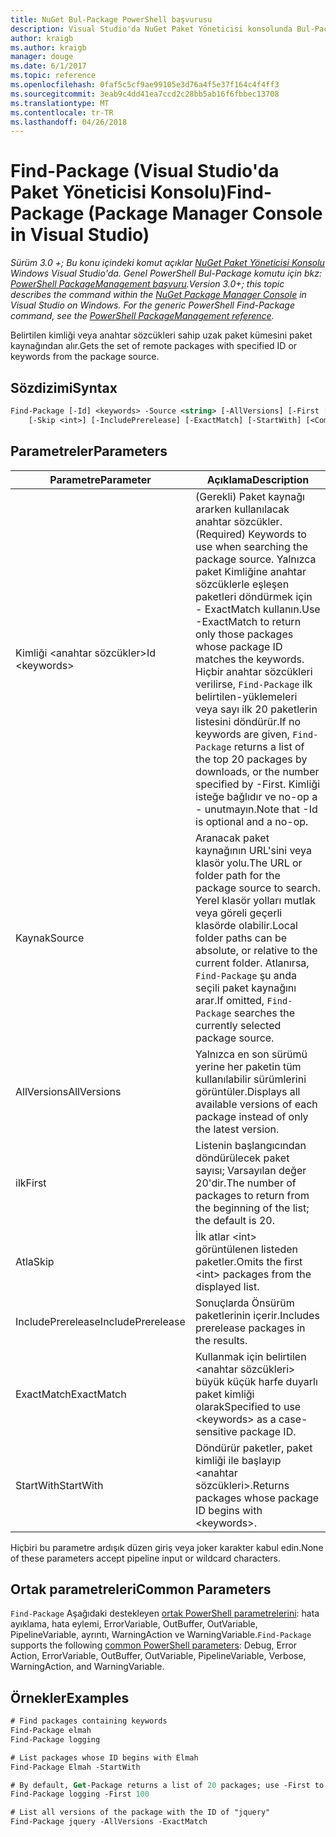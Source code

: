 ```yaml
---
title: NuGet Bul-Package PowerShell başvurusu
description: Visual Studio'da NuGet Paket Yöneticisi konsolunda Bul-Package PowerShell komut başvurusu.
author: kraigb
ms.author: kraigb
manager: douge
ms.date: 6/1/2017
ms.topic: reference
ms.openlocfilehash: 0faf5c5cf9ae99105e3d76a4f5e37f164c4f4ff3
ms.sourcegitcommit: 3eab9c4dd41ea7ccd2c28bb5ab16f6fbbec13708
ms.translationtype: MT
ms.contentlocale: tr-TR
ms.lasthandoff: 04/26/2018
---
```

# <a name="find-package-package-manager-console-in-visual-studio"></a><span data-ttu-id="ccc58-103">Find-Package (Visual Studio'da Paket Yöneticisi Konsolu)</span><span class="sxs-lookup"><span data-stu-id="ccc58-103">Find-Package (Package Manager Console in Visual Studio)</span></span>

<span data-ttu-id="ccc58-104">*Sürüm 3.0 +; Bu konu içindeki komut açıklar [NuGet Paket Yöneticisi Konsolu](package-manager-console.md) Windows Visual Studio'da. Genel PowerShell Bul-Package komutu için bkz: [PowerShell PackageManagement başvuru](/powershell/module/packagemanagement/?view=powershell-6).*</span><span class="sxs-lookup"><span data-stu-id="ccc58-104">*Version 3.0+; this topic describes the command within the [NuGet Package Manager Console](package-manager-console.md) in Visual Studio on Windows. For the generic PowerShell Find-Package command, see the [PowerShell PackageManagement reference](/powershell/module/packagemanagement/?view=powershell-6).*</span></span>

<span data-ttu-id="ccc58-105">Belirtilen kimliği veya anahtar sözcükleri sahip uzak paket kümesini paket kaynağından alır.</span><span class="sxs-lookup"><span data-stu-id="ccc58-105">Gets the set of remote packages with specified ID or keywords from the package source.</span></span>

## <a name="syntax"></a><span data-ttu-id="ccc58-106">Sözdizimi</span><span class="sxs-lookup"><span data-stu-id="ccc58-106">Syntax</span></span>

```ps
Find-Package [-Id] <keywords> -Source <string> [-AllVersions] [-First [<int>]]
    [-Skip <int>] [-IncludePrerelease] [-ExactMatch] [-StartWith] [<CommonParameters>]
```

## <a name="parameters"></a><span data-ttu-id="ccc58-107">Parametreler</span><span class="sxs-lookup"><span data-stu-id="ccc58-107">Parameters</span></span>

| <span data-ttu-id="ccc58-108">Parametre</span><span class="sxs-lookup"><span data-stu-id="ccc58-108">Parameter</span></span> | <span data-ttu-id="ccc58-109">Açıklama</span><span class="sxs-lookup"><span data-stu-id="ccc58-109">Description</span></span> |
| --- | --- |
| <span data-ttu-id="ccc58-110">Kimliği &lt;anahtar sözcükler&gt;</span><span class="sxs-lookup"><span data-stu-id="ccc58-110">Id &lt;keywords&gt;</span></span> | <span data-ttu-id="ccc58-111">(Gerekli) Paket kaynağı ararken kullanılacak anahtar sözcükler.</span><span class="sxs-lookup"><span data-stu-id="ccc58-111">(Required) Keywords to use when searching the package source.</span></span> <span data-ttu-id="ccc58-112">Yalnızca paket Kimliğine anahtar sözcüklerle eşleşen paketleri döndürmek için - ExactMatch kullanın.</span><span class="sxs-lookup"><span data-stu-id="ccc58-112">Use -ExactMatch to return only those packages whose package ID matches the keywords.</span></span> <span data-ttu-id="ccc58-113">Hiçbir anahtar sözcükleri verilirse, `Find-Package` ilk belirtilen-yüklemeleri veya sayı ilk 20 paketlerin listesini döndürür.</span><span class="sxs-lookup"><span data-stu-id="ccc58-113">If no keywords are given, `Find-Package` returns a list of the top 20 packages by downloads, or the number specified by -First.</span></span> <span data-ttu-id="ccc58-114">Kimliği isteğe bağlıdır ve no-op a - unutmayın.</span><span class="sxs-lookup"><span data-stu-id="ccc58-114">Note that -Id is optional and a no-op.</span></span> |
| <span data-ttu-id="ccc58-115">Kaynak</span><span class="sxs-lookup"><span data-stu-id="ccc58-115">Source</span></span> | <span data-ttu-id="ccc58-116">Aranacak paket kaynağının URL'sini veya klasör yolu.</span><span class="sxs-lookup"><span data-stu-id="ccc58-116">The URL or folder path for the package source to search.</span></span> <span data-ttu-id="ccc58-117">Yerel klasör yolları mutlak veya göreli geçerli klasörde olabilir.</span><span class="sxs-lookup"><span data-stu-id="ccc58-117">Local folder paths can be absolute, or relative to the current folder.</span></span> <span data-ttu-id="ccc58-118">Atlanırsa, `Find-Package` şu anda seçili paket kaynağını arar.</span><span class="sxs-lookup"><span data-stu-id="ccc58-118">If omitted, `Find-Package` searches the currently selected package source.</span></span> |
| <span data-ttu-id="ccc58-119">AllVersions</span><span class="sxs-lookup"><span data-stu-id="ccc58-119">AllVersions</span></span> | <span data-ttu-id="ccc58-120">Yalnızca en son sürümü yerine her paketin tüm kullanılabilir sürümlerini görüntüler.</span><span class="sxs-lookup"><span data-stu-id="ccc58-120">Displays all available versions of each package instead of only the latest version.</span></span> |
| <span data-ttu-id="ccc58-121">ilk</span><span class="sxs-lookup"><span data-stu-id="ccc58-121">First</span></span> | <span data-ttu-id="ccc58-122">Listenin başlangıcından döndürülecek paket sayısı; Varsayılan değer 20'dir.</span><span class="sxs-lookup"><span data-stu-id="ccc58-122">The number of packages to return from the beginning of the list; the default is 20.</span></span> |
| <span data-ttu-id="ccc58-123">Atla</span><span class="sxs-lookup"><span data-stu-id="ccc58-123">Skip</span></span> | <span data-ttu-id="ccc58-124">İlk atlar &lt;int&gt; görüntülenen listeden paketler.</span><span class="sxs-lookup"><span data-stu-id="ccc58-124">Omits the first &lt;int&gt; packages from the displayed list.</span></span>  |
| <span data-ttu-id="ccc58-125">IncludePrerelease</span><span class="sxs-lookup"><span data-stu-id="ccc58-125">IncludePrerelease</span></span> | <span data-ttu-id="ccc58-126">Sonuçlarda Önsürüm paketlerinin içerir.</span><span class="sxs-lookup"><span data-stu-id="ccc58-126">Includes prerelease packages in the results.</span></span> |
| <span data-ttu-id="ccc58-127">ExactMatch</span><span class="sxs-lookup"><span data-stu-id="ccc58-127">ExactMatch</span></span> | <span data-ttu-id="ccc58-128">Kullanmak için belirtilen &lt;anahtar sözcükleri&gt; büyük küçük harfe duyarlı paket kimliği olarak</span><span class="sxs-lookup"><span data-stu-id="ccc58-128">Specified to use &lt;keywords&gt; as a case-sensitive package ID.</span></span> |
| <span data-ttu-id="ccc58-129">StartWith</span><span class="sxs-lookup"><span data-stu-id="ccc58-129">StartWith</span></span> | <span data-ttu-id="ccc58-130">Döndürür paketler, paket kimliği ile başlayıp &lt;anahtar sözcükleri&gt;.</span><span class="sxs-lookup"><span data-stu-id="ccc58-130">Returns packages whose package ID begins with &lt;keywords&gt;.</span></span> |

<span data-ttu-id="ccc58-131">Hiçbiri bu parametre ardışık düzen giriş veya joker karakter kabul edin.</span><span class="sxs-lookup"><span data-stu-id="ccc58-131">None of these parameters accept pipeline input or wildcard characters.</span></span>

## <a name="common-parameters"></a><span data-ttu-id="ccc58-132">Ortak parametreleri</span><span class="sxs-lookup"><span data-stu-id="ccc58-132">Common Parameters</span></span>

<span data-ttu-id="ccc58-133">`Find-Package` Aşağıdaki destekleyen [ortak PowerShell parametrelerini](http://go.microsoft.com/fwlink/?LinkID=113216): hata ayıklama, hata eylemi, ErrorVariable, OutBuffer, OutVariable, PipelineVariable, ayrıntı, WarningAction ve WarningVariable.</span><span class="sxs-lookup"><span data-stu-id="ccc58-133">`Find-Package` supports the following [common PowerShell parameters](http://go.microsoft.com/fwlink/?LinkID=113216): Debug, Error Action, ErrorVariable, OutBuffer, OutVariable, PipelineVariable, Verbose, WarningAction, and WarningVariable.</span></span>

## <a name="examples"></a><span data-ttu-id="ccc58-134">Örnekler</span><span class="sxs-lookup"><span data-stu-id="ccc58-134">Examples</span></span>

```ps
# Find packages containing keywords
Find-Package elmah
Find-Package logging

# List packages whose ID begins with Elmah
Find-Package Elmah -StartWith

# By default, Get-Package returns a list of 20 packages; use -First to show more
Find-Package logging -First 100

# List all versions of the package with the ID of "jquery"
Find-Package jquery -AllVersions -ExactMatch
```
